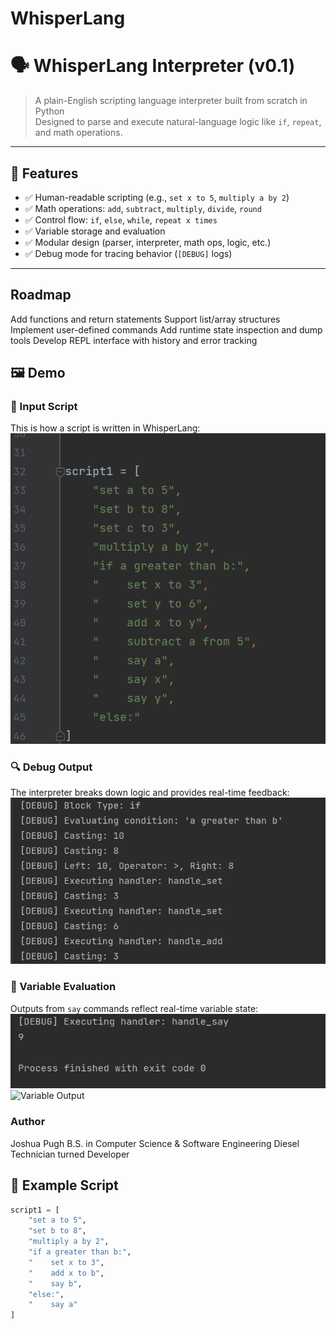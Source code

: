 # WhisperLang
# 🗣️ WhisperLang Interpreter (v0.1)

> A plain-English scripting language interpreter built from scratch in Python  
> Designed to parse and execute natural-language logic like `if`, `repeat`, and math operations.

---

## 📌 Features

- ✅ Human-readable scripting (e.g., `set x to 5`, `multiply a by 2`)
- ✅ Math operations: `add`, `subtract`, `multiply`, `divide`, `round`
- ✅ Control flow: `if`, `else`, `while`, `repeat x times`
- ✅ Variable storage and evaluation
- ✅ Modular design (parser, interpreter, math ops, logic, etc.)
- ✅ Debug mode for tracing behavior (`[DEBUG]` logs)

---

## Roadmap

Add functions and return statements
Support list/array structures
Implement user-defined commands
Add runtime state inspection and dump tools
Develop REPL interface with history and error tracking

## 🖼️ Demo

### 🧾 Input Script
This is how a script is written in WhisperLang:
![Script Input](images/input-script.png)

### 🔍 Debug Output
The interpreter breaks down logic and provides real-time feedback:
![Debug Output](images/debug-output.png)

### 🧠 Variable Evaluation
Outputs from `say` commands reflect real-time variable state:
![Variable Output](images/final-output.png)
![Variable Output](images/final-output2.png)

### Author
Joshua Pugh
B.S. in Computer Science & Software Engineering
Diesel Technician turned Developer

## 🧠 Example Script

```python
script1 = [
    "set a to 5",
    "set b to 8",
    "multiply a by 2",
    "if a greater than b:",
    "    set x to 3",
    "    add x to b",
    "    say b",
    "else:",
    "    say a"
]

